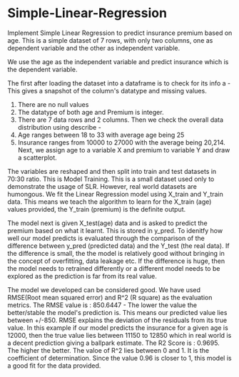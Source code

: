 # Simple-Linear-Regression
Implement Simple Linear Regression to predict insurance premium based on age.
This is a simple dataset of 7 rows, with only two columns, one as dependent variable and the other as independent variable.

We use the age as the independent variable and predict insurance which is the dependent variable.

The first after loading the dataset into a dataframe is to check for its info a - This gives a snapshot of the column's datatype and missing values. 
  1) There are no null values
  2) The datatype of both age and Premium is integer.
  3) There are 7 data rows and 2 columns.
Then we check the overall data distribution using describe - 
  1) Age ranges between 18 to 33 with average age being 25
  2) Insurance ranges from 10000 to 27000 with the average being 20,214.
Next, we assign age to a variable X and premium to variable Y and draw a scatterplot.

The variables are reshaped and then split into train and test datasets in 70:30 ratio. This is Model Training. This is a small dataset used only to demonstrate the usage of SLR. However, real world datasets are humongous.
We fit the Linear Regression model using X_train and Y_train data. This means we teach the algorithm to learn for the X_train (age) values provided, the Y_train (premium) is the definite output.

The model next is given X_test(age) data and is asked to predict the premium based on what it learnt. This is stored in y_pred.
To idenitfy how well our model predicts is evaluated through the comparison of the difference between y_pred (predicted data) and the Y_test (the real data). If the difference is small, the the model is relatively good without bringing in the concept of overfitting, data leakage etc. If the difference is huge, then the model needs to retrained differently or a different model needs to be explored as the prediction is far from its real value.

The model we developed can be considered good. We have used RMSE(Root mean squared error) and R^2 (R square) as the evaluation metrics.
The RMSE value is : 850.6447 -  The lower the value the better/stable the model's prediction is. This means our predicted value lies between +/-850. 
RMSE explains the deviation of the residuals from its true value. In this example if our model predicts the insurance for a given age is 12000, then the true value lies between 11150 to 12850 which in real world is a decent prediction giving a ballpark estimate.
The R2 Score is : 0.9695. The higher the better. The valoe of R^2 lies between 0 and 1. It is the coefficient of determination. Since the value 0.96 is closer to 1, this model is a good fit for the data provided.






